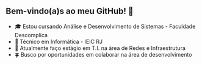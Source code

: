 

## Bem-vindo(a)s ao meu GitHub! 👋


- 🎓 Estou cursando Análise e Desenvolvimento de Sistemas - Faculdade Descomplica
- 🔧 Técnico em Informática - IEIC RJ
- 🌱 Atualmente faço estágio em T.I. na área de Redes e Infraestrutura
- 🍀 Busco por oportunidades em colaborar na área de desenvolvimento
